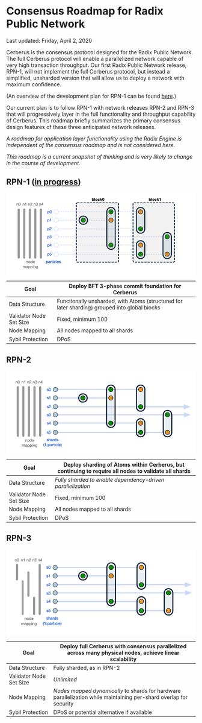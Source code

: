 # Consensus Roadmap for Radix Public Network

Last updated: Friday, April 2, 2020

Cerberus is the consensus protocol designed for the Radix Public Network. The full Cerberus protocol will enable a parallelized network capable of very high transaction throughput. Our first Radix Public Network release, RPN-1, will not implement the full Cerberus protocol, but instead a simplified, unsharded version that will allow us to deploy a network with maximum confidence.

(An overview of the development plan for RPN-1 can be found [here](https://github.com/radixdlt/docs/blob/master/releases/drops.md).)

Our current plan is to follow RPN-1 with network releases RPN-2 and RPN-3 that will progressively layer in the full functionality and throughput capability of Cerberus. This roadmap briefly summarizes the primary consensus design features of these three anticipated network releases.

*A roadmap for application layer functionality using the Radix Engine is independent of the consensus roadmap and is not considered here.*

*This roadmap is a current snapshot of thinking and is very likely to change in the course of development.*

## RPN-1 ([in progress](https://github.com/radixdlt/docs/blob/master/releases/drops.md))

![RPN-1 summary](images/RPN-1.png)

| Goal | Deploy BFT 3-phase commit foundation for Cerberus |
| ---- | ----------- |
| Data Structure | Functionally unsharded, with Atoms (structured for later sharding) grouped into global blocks |
| Validator Node Set Size | Fixed, minimum 100 |
| Node Mapping | All nodes mapped to all shards |
| Sybil Protection | DPoS |


## RPN-2

![RPN-2 summary](images/RPN-2.png)

| Goal | Deploy sharding of Atoms within Cerberus, but continuing to require all nodes to validate all shards |
| ---- | ----------- |
| Data Structure | *Fully sharded to enable dependency-driven parallelization* |
| Validator Node Set Size | Fixed, minimum 100 |
| Node Mapping | All nodes mapped to all shards |
| Sybil Protection | DPoS |

## RPN-3

![RPN-3 summary](images/RPN-3.png)

| Goal | Deploy full Cerberus with consensus parallelized across many physical nodes, achieve linear scalability |
| ---- | ----------- |
| Data Structure | Fully sharded, as in RPN-2 |
| Validator Node Set Size | *Unlimited* |
| Node Mapping | *Nodes mapped dynamically* to shards for hardware parallelization while maintaining per-shard overlap for security |
| Sybil Protection | DPoS or potential alternative if available |
